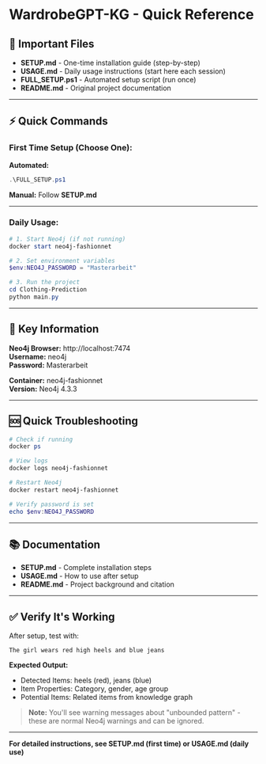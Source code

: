 # WardrobeGPT-KG - Quick Reference

## 📁 Important Files

- **SETUP.md** - One-time installation guide (step-by-step)
- **USAGE.md** - Daily usage instructions (start here each session)
- **FULL_SETUP.ps1** - Automated setup script (run once)
- **README.md** - Original project documentation

---

## ⚡ Quick Commands

### First Time Setup (Choose One):

**Automated:**
```powershell
.\FULL_SETUP.ps1
```

**Manual:** Follow **SETUP.md**

---

### Daily Usage:

```powershell
# 1. Start Neo4j (if not running)
docker start neo4j-fashionnet

# 2. Set environment variables
$env:NEO4J_PASSWORD = "Masterarbeit"

# 3. Run the project
cd Clothing-Prediction
python main.py
```

---

## 🔑 Key Information

**Neo4j Browser:** http://localhost:7474  
**Username:** neo4j  
**Password:** Masterarbeit  

**Container:** neo4j-fashionnet  
**Version:** Neo4j 4.3.3  

---

## 🆘 Quick Troubleshooting

```powershell
# Check if running
docker ps

# View logs
docker logs neo4j-fashionnet

# Restart Neo4j
docker restart neo4j-fashionnet

# Verify password is set
echo $env:NEO4J_PASSWORD
```

---

## 📚 Documentation

- **SETUP.md** - Complete installation steps
- **USAGE.md** - How to use after setup
- **README.md** - Project background and citation

---

## ✅ Verify It's Working

After setup, test with:

```
The girl wears red high heels and blue jeans
```

**Expected Output:**
- Detected Items: heels (red), jeans (blue)
- Item Properties: Category, gender, age group
- Potential Items: Related items from knowledge graph

> **Note:** You'll see warning messages about "unbounded pattern" - these are normal Neo4j warnings and can be ignored.

---

**For detailed instructions, see SETUP.md (first time) or USAGE.md (daily use)**
